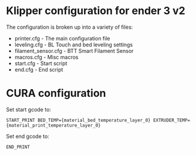 # Klipper configuration for ender 3 v2

The configuration is broken up into a variety of files:

* printer.cfg - The main configuration file
* leveling.cfg - BL Touch and bed leveling settings
* filament_sensor.cfg - BTT Smart Filament Sensor
* macros.cfg - Misc macros
* start.cfg - Start script
* end.cfg - End script

# CURA configuration
Set start gcode to:
```
START_PRINT BED_TEMP={material_bed_temperature_layer_0} EXTRUDER_TEMP={material_print_temperature_layer_0}
```

Set end gcode to:
```
END_PRINT
```
